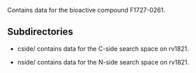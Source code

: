 Contains data for the bioactive compound F1727-0261.

## Subdirectories

- cside/ contains data for the C-side search space on rv1821.

- nside/ contains data for the N-side search space on rv1821.

